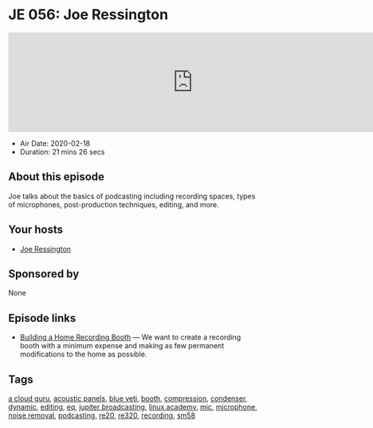 # JE 056: Joe Ressington

<iframe src="https://player.fireside.fm/v2/WTrMvATU+89aXV2_A?theme=dark" width="740" height="200" frameborder="0" scrolling="no"></iframe>

* Air Date: 2020-02-18
* Duration: 21 mins 26 secs

## About this episode

Joe talks about the basics of podcasting including recording spaces, types of microphones, post-production techniques, editing, and more.

## Your hosts
* [Joe Ressington](https://extras.show//hosts/joe)

## Sponsored by

None



## Episode links

  * [Building a Home Recording Booth](https://fridaystream.com/articles/building-a-home-recording-booth "Building a Home Recording Booth") — We want to create a recording booth with a minimum expense and making as few permanent modifications to the home as possible.



## Tags

[a cloud guru](https://extras.show//tags/a%20cloud%20guru), [acoustic panels](https://extras.show//tags/acoustic%20panels), [blue yeti](https://extras.show//tags/blue%20yeti), [booth](https://extras.show//tags/booth), [compression](https://extras.show//tags/compression), [condenser](https://extras.show//tags/condenser), [dynamic](https://extras.show//tags/dynamic), [editing](https://extras.show//tags/editing), [eq](https://extras.show//tags/eq), [jupiter broadcasting](https://extras.show//tags/jupiter%20broadcasting), [linux academy](https://extras.show//tags/linux%20academy), [mic](https://extras.show//tags/mic), [microphone](https://extras.show//tags/microphone), [noise removal](https://extras.show//tags/noise%20removal), [podcasting](https://extras.show//tags/podcasting), [re20](https://extras.show//tags/re20), [re320](https://extras.show//tags/re320), [recording](https://extras.show//tags/recording), [sm58](https://extras.show//tags/sm58)